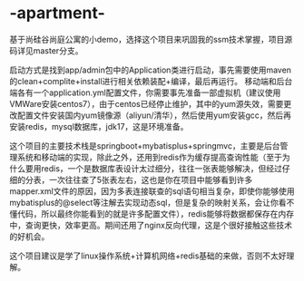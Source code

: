 # -apartment-
基于尚硅谷尚庭公寓的小demo，选择这个项目来巩固我的ssm技术掌握，项目源码详见master分支。

启动方式是找到app/admin包中的Application类进行启动，事先需要使用maven的clean+complite+install进行相关依赖装配+编译，最后再运行。
移动端和后台端各有一个application.yml配置文件，你需要事先准备一部虚拟机（建议使用VMWare安装centos7），由于centos已经停止维护，其中的yum源失效，需要更改配置文件安装国内yum镜像源（aliyun/清华），然后使用yum安装gcc，然后再安装redis，mysql数据库，jdk17，这是环境准备。

这个项目的主要技术栈是springboot+mybatisplus+springmvc，主要是后台管理系统和移动端的实现，除此之外，还用到redis作为缓存提高查询性能（至于为什么要用redis，一个是数据库表设计太过细分，往往一张表能够解决，但经过仔细的分表，一次往往查了5张表左右，这也是你在项目中能够看到许多mapper.xml文件的原因，因为多表连接联查的sql语句相当复杂，即使你能够使用mybatisplus的@select等注解去实现动态sql，但是复杂的映射关系，会让你看不懂代码，所以最终你能看到的就是许多配置文件），redis能够将数据都保存在内存中，查询更快，效率更高。期间还用了nginx反向代理，这是个很好接触这些技术的好机会。

这个项目建议是学了linux操作系统+计算机网络+redis基础的来做，否则不太好理解。
